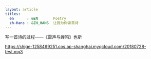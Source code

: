 ```yaml
---
layout: article
titles: 
  en      : &EN       Poetry
  zh-Hans : &ZH_HANS  让我为你读首诗
---
```


 写一首诗的过程——《雷声与蝉鸣》也斯

https://shige-1258469251.cos.ap-shanghai.myqcloud.com/20180728-test.mp3

